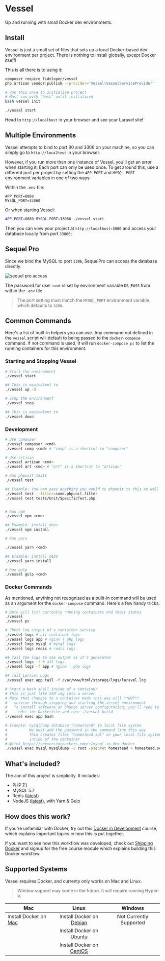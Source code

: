 # Vessel

Up and running with small Docker dev environments.

## Install

Vessel is just a small set of files that sets up a local Docker-based dev environment per project. There is nothing to install globally, except Docker itself!

This is all there is to using it:

```bash
composer require fideloper/vessel
php artisan vendor:publish --provider="Vessel\VesselServiceProvider"

# Run this once to initialize project
# Must run with "bash" until initialized
bash vessel init

./vessel start
```

Head to `http://localhost` in your browser and see your Laravel site!

## Multiple Environments

Vessel attempts to bind to port 80 and 3306 on your machine, so you can simply go to `http://localhost` in your browser.

However, if you run more than one instance of Vessel, you'll get an error when starting it; Each port can only be used once. To get around this, use a different port per project by setting the `APP_PORT` and `MYSQL_PORT` environment variables in one of two ways:

Within the `.env` file:

```
APP_PORT=8080
MYSQL_PORT=33060
```

Or when starting Vessel:

```bash
APP_PORT=8080 MYSQL_PORT=33060 ./vessel start
```

Then you can view your project at `http://localhost:8080` and access your database locally from port `33060`;

## Sequel Pro

Since we bind the MySQL to port `3306`, SequelPro can access the database directly.

![sequel pro access](https://s3.amazonaws.com/sfh-assets/vessel-sequel-pro.png)

The password for user `root` is set by environment variable `DB_PASS` from within the `.env` file.

> The port setting must match the `MYSQL_PORT` environment variable, which defaults to `3306`.

## Common Commands

Here's a list of built-in helpers you can use. Any command not defined in the `vessel` script will default to being passed to the `docker-compose` command. If not command is used, it will run `docker-compose ps` to list the running containers for this environment.

### Starting and Stopping Vessel

```bash
# Start the environment
./vessel start

## This is equivalent to
./vessel up -d

# Stop the environment
./vessel stop

## This is equivalent to
./vessel down
```

### Development

```bash
# Use composer
./vessel composer <cmd>
./vessel comp <cmd> # "comp" is a shortcut to "composer"

# Use artisan
./vessel artisan <cmd>
./vessel art <cmd> # "art" is a shortcut to "artisan"

# Run phpunit tests
./vessel test

## Example: You can pass anything you would to phpunit to this as well
./vessel test --filter=some.phpunit.filter
./vessel test tests/Unit/SpecificTest.php


# Run npm
./vessel npm <cmd>

## Example: install deps
./vessel npm install

# Run yarn

./vessel yarn <cmd>

## Example: install deps
./vessel yarn install

# Run gulp
./vessel gulp <cmd>
```

### Docker Commands

As mentioned, anything not recognized as a built-in command will be used as an argument for the `docker-compose` command. Here's a few handy tricks:

```bash
# Both will list currently running containers and their status
./vessel
./vessel ps

# Check log output of a container service
./vessel logs # all container logs
./vessel logs app # nginx | php logs
./vessel logs mysql # mysql logs
./vessel logs redis # redis logs

## Tail the logs to see output as it's generated
./vessel logs -f # all logs
./vessel logs -f app # nginx | php logs

## Tail Laravel Logs
./vessel exec app tail -f /var/www/html/storage/logs/laravel.log

# Start a bash shell inside of a container
# This is just like SSH'ing into a server
# Note that changes to a container made this way will **NOT** 
#   survive through stopping and starting the vessel environment
#   To install software or change server configuration, you'll need to
#     edit the Dockerfile and run: ./vessel build
./vessel exec app bash

# Example: mysqldump database "homestead" to local file system
#          We must add the password in the command line this way
#          This creates files "homestead.sql" on your local file system, not
#          inside of the container
# @link https://serversforhackers.com/c/mysql-in-dev-docker
./vessel exec mysql mysqldump -u root -psecret homestead > homestead.sql
```


## What's included?

The aim of this project is simplicity. It includes:

* PHP 7.1
* MySQL 5.7
* Redis ([latest](https://hub.docker.com/_/redis/))
* NodeJS ([latest](https://hub.docker.com/_/node/)), with Yarn & Gulp

## How does this work?

If you're unfamiliar with Docker, try out this [Docker in Development](https://serversforhackers.com/s/docker-in-development) course, which explains important topics in how this is put together.

If you want to see how this workflow was developed, check out [Shipping Docker](https://serversforhackers.com/shipping-docker) and signup for the free course module which explains building this Docker workflow.

## Supported Systems

Vessel requires Docker, and currenty only works on Mac and Linux.

> Window support may come in the future. It will require running Hyper-V.

| Mac           | Linux         | Windows |
| ------------- |:-------------:|:-------:|
| Install Docker on [Mac](https://docs.docker.com/docker-for-mac/install/) | Install Docker on [Debian](https://docs.docker.com/engine/installation/linux/docker-ce/debian/) | Not Currently Supported |
|       | Install Docker on [Ubuntu](https://docs.docker.com/engine/installation/linux/docker-ce/ubuntu/) | |
|       | Install Docker on [CentOS](https://docs.docker.com/engine/installation/linux/docker-ce/centos/) | |
